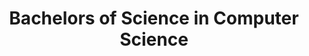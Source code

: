 ---
title: Bachelors of Science in Computer Science
organization: Appalachain State University
organizationUrl: https://www.appstate.edu
location: Boone, NC
start: 2013-04-16
end: 2013-10-01
---